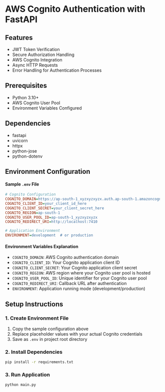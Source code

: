 # AWS Cognito Authentication with FastAPI

## Features
- JWT Token Verification
- Secure Authorization Handling
- AWS Cognito Integration
- Async HTTP Requests
- Error Handling for Authentication Processes

## Prerequisites
- Python 3.10+
- AWS Cognito User Pool
- Environment Variables Configured

## Dependencies
- fastapi
- uvicorn
- httpx
- python-jose
- python-dotenv

## Environment Configuration

#### Sample `.env` File
```ini
# Cognito Configuration
COGNITO_DOMAIN=https://ap-south-1_xyzxyzxyzx.auth.ap-south-1.amazoncognito.com
COGNITO_CLIENT_ID=your_client_id_here
COGNITO_CLIENT_SECRET=your_client_secret_here
COGNITO_REGION=ap-south-1
COGNITO_USER_POOL_ID=ap-south-1_xyzxyzxyzx
COGNITO_REDIRECT_URI=http://localhost:7410

# Application Environment
ENVIRONMENT=development  # or production
```

#### Environment Variables Explanation
- `COGNITO_DOMAIN`: AWS Cognito authentication domain
- `COGNITO_CLIENT_ID`: Your Cognito application client ID
- `COGNITO_CLIENT_SECRET`: Your Cognito application client secret
- `COGNITO_REGION`: AWS region where your Cognito user pool is hosted
- `COGNITO_USER_POOL_ID`: Unique identifier for your Cognito user pool
- `COGNITO_REDIRECT_URI`: Callback URL after authentication
- `ENVIRONMENT`: Application running mode (development/production)

## Setup Instructions

### 1. Create Environment File
1. Copy the sample configuration above
2. Replace placeholder values with your actual Cognito credentials
3. Save as `.env` in project root directory

### 2. Install Dependencies
```bash
pip install -r requirements.txt
```

### 3. Run Application
```bash
python main.py
```